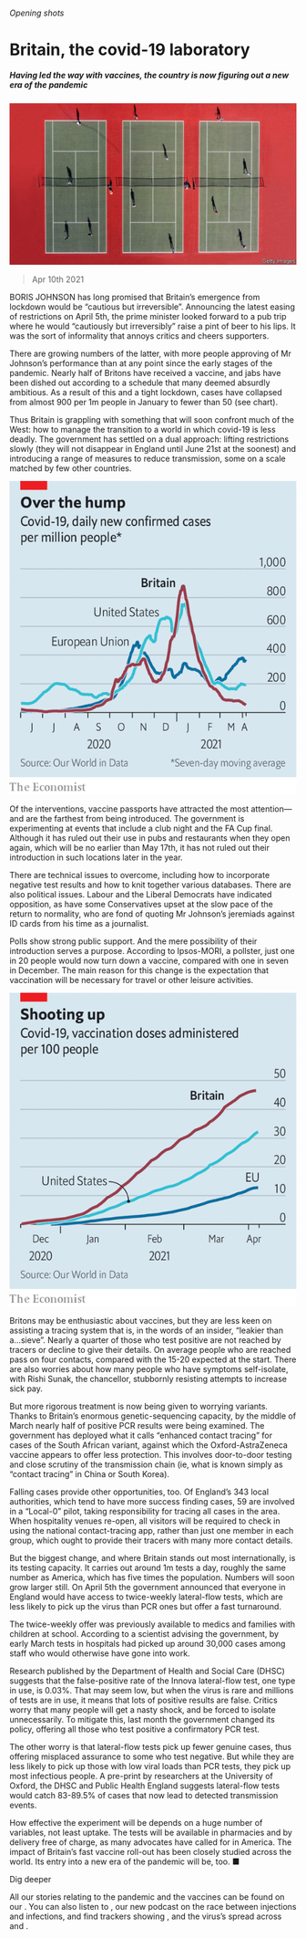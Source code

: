 ###### Opening shots

# Britain, the covid-19 laboratory 

##### Having led the way with vaccines, the country is now figuring out a new era of the pandemic 

![image](images/20210410_BRP001_0.jpg) 

> Apr 10th 2021 

BORIS JOHNSON has long promised that Britain’s emergence from lockdown would be “cautious but irreversible”. Announcing the latest easing of restrictions on April 5th, the prime minister looked forward to a pub trip where he would “cautiously but irreversibly” raise a pint of beer to his lips. It was the sort of informality that annoys critics and cheers supporters. 

There are growing numbers of the latter, with more people approving of Mr Johnson’s performance than at any point since the early stages of the pandemic. Nearly half of Britons have received a vaccine, and jabs have been dished out according to a schedule that many deemed absurdly ambitious. As a result of this and a tight lockdown, cases have collapsed from almost 900 per 1m people in January to fewer than 50 (see chart). 


Thus Britain is grappling with something that will soon confront much of the West: how to manage the transition to a world in which covid-19 is less deadly. The government has settled on a dual approach: lifting restrictions slowly (they will not disappear in England until June 21st at the soonest) and introducing a range of measures to reduce transmission, some on a scale matched by few other countries.

![image](images/20210410_BRC422.png) 


Of the interventions, vaccine passports have attracted the most attention—and are the farthest from being introduced. The government is experimenting at events that include a club night and the FA Cup final. Although it has ruled out their use in pubs and restaurants when they open again, which will be no earlier than May 17th, it has not ruled out their introduction in such locations later in the year.

There are technical issues to overcome, including how to incorporate negative test results and how to knit together various databases. There are also political issues. Labour and the Liberal Democrats have indicated opposition, as have some Conservatives upset at the slow pace of the return to normality, who are fond of quoting Mr Johnson’s jeremiads against ID cards from his time as a journalist.

Polls show strong public support. And the mere possibility of their introduction serves a purpose. According to Ipsos-MORI, a pollster, just one in 20 people would now turn down a vaccine, compared with one in seven in December. The main reason for this change is the expectation that vaccination will be necessary for travel or other leisure activities.

![image](images/20210410_BRC423.png) 


Britons may be enthusiastic about vaccines, but they are less keen on assisting a tracing system that is, in the words of an insider, “leakier than a…sieve”. Nearly a quarter of those who test positive are not reached by tracers or decline to give their details. On average people who are reached pass on four contacts, compared with the 15-20 expected at the start. There are also worries about how many people who have symptoms self-isolate, with Rishi Sunak, the chancellor, stubbornly resisting attempts to increase sick pay.

But more rigorous treatment is now being given to worrying variants. Thanks to Britain’s enormous genetic-sequencing capacity, by the middle of March nearly half of positive PCR results were being examined. The government has deployed what it calls “enhanced contact tracing” for cases of the South African variant, against which the Oxford-AstraZeneca vaccine appears to offer less protection. This involves door-to-door testing and close scrutiny of the transmission chain (ie, what is known simply as “contact tracing” in China or South Korea).

Falling cases provide other opportunities, too. Of England’s 343 local authorities, which tend to have more success finding cases, 59 are involved in a “Local-0” pilot, taking responsibility for tracing all cases in the area. When hospitality venues re-open, all visitors will be required to check in using the national contact-tracing app, rather than just one member in each group, which ought to provide their tracers with many more contact details.

But the biggest change, and where Britain stands out most internationally, is its testing capacity. It carries out around 1m tests a day, roughly the same number as America, which has five times the population. Numbers will soon grow larger still. On April 5th the government announced that everyone in England would have access to twice-weekly lateral-flow tests, which are less likely to pick up the virus than PCR ones but offer a fast turnaround. 

The twice-weekly offer was previously available to medics and families with children at school. According to a scientist advising the government, by early March tests in hospitals had picked up around 30,000 cases among staff who would otherwise have gone into work.

Research published by the Department of Health and Social Care (DHSC) suggests that the false-positive rate of the Innova lateral-flow test, one type in use, is 0.03%. That may seem low, but when the virus is rare and millions of tests are in use, it means that lots of positive results are false. Critics worry that many people will get a nasty shock, and be forced to isolate unnecessarily. To mitigate this, last month the government changed its policy, offering all those who test positive a confirmatory PCR test.

The other worry is that lateral-flow tests pick up fewer genuine cases, thus offering misplaced assurance to some who test negative. But while they are less likely to pick up those with low viral loads than PCR tests, they pick up most infectious people. A pre-print by researchers at the University of Oxford, the DHSC and Public Health England suggests lateral-flow tests would catch 83-89.5% of cases that now lead to detected transmission events.

How effective the experiment will be depends on a huge number of variables, not least uptake. The tests will be available in pharmacies and by delivery free of charge, as many advocates have called for in America. The impact of Britain’s fast vaccine roll-out has been closely studied across the world. Its entry into a new era of the pandemic will be, too. ■

Dig deeper

All our stories relating to the pandemic and the vaccines can be found on our . You can also listen to , our new podcast on the race between injections and infections, and find trackers showing ,  and the virus’s spread across  and .

